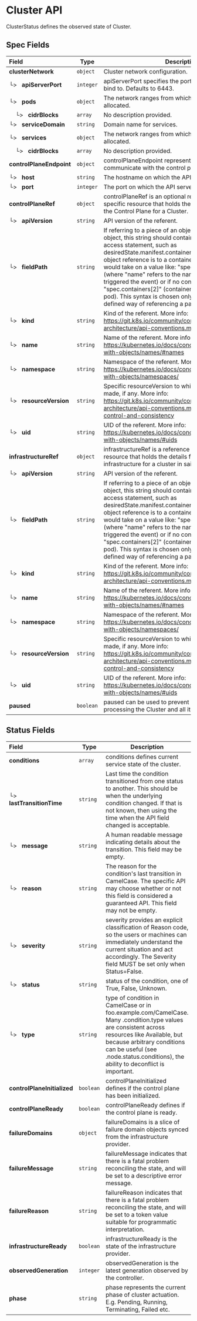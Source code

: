 # Cluster API

ClusterStatus defines the observed state of Cluster.

## Spec Fields

| Field | Type | Description | Validations |
|:---|---|---|---|
|  **clusterNetwork** | `object` | Cluster network configuration. | N/A |
| └>&nbsp;&nbsp; **apiServerPort** | `integer` | apiServerPort specifies the port the API Server should bind to. Defaults to 6443. | N/A |
| └>&nbsp;&nbsp; **pods** | `object` | The network ranges from which Pod networks are allocated. | N/A |
| &nbsp;&nbsp;&nbsp;&nbsp;└>&nbsp;&nbsp; **cidrBlocks** | `array` | No description provided. | N/A |
| └>&nbsp;&nbsp; **serviceDomain** | `string` | Domain name for services. | N/A |
| └>&nbsp;&nbsp; **services** | `object` | The network ranges from which service VIPs are allocated. | N/A |
| &nbsp;&nbsp;&nbsp;&nbsp;└>&nbsp;&nbsp; **cidrBlocks** | `array` | No description provided. | N/A |
|  **controlPlaneEndpoint** | `object` | controlPlaneEndpoint represents the endpoint used to communicate with the control plane. | N/A |
| └>&nbsp;&nbsp; **host** | `string` | The hostname on which the API server is serving. | N/A |
| └>&nbsp;&nbsp; **port** | `integer` | The port on which the API server is serving. | N/A |
|  **controlPlaneRef** | `object` | controlPlaneRef is an optional reference to a provider-specific resource that holds the details for provisioning the Control Plane for a Cluster. | N/A |
| └>&nbsp;&nbsp; **apiVersion** | `string` | API version of the referent. | N/A |
| └>&nbsp;&nbsp; **fieldPath** | `string` | If referring to a piece of an object instead of an entire object, this string should contain a valid JSON/Go field access statement, such as desiredState.manifest.containers[2]. For example, if the object reference is to a container within a pod, this would take on a value like: "spec.containers{name}" (where "name" refers to the name of the container that triggered the event) or if no container name is specified "spec.containers[2]" (container with index 2 in this pod). This syntax is chosen only to have some well-defined way of referencing a part of an object. | N/A |
| └>&nbsp;&nbsp; **kind** | `string` | Kind of the referent. More info: https://git.k8s.io/community/contributors/devel/sig-architecture/api-conventions.md#types-kinds | N/A |
| └>&nbsp;&nbsp; **name** | `string` | Name of the referent. More info: https://kubernetes.io/docs/concepts/overview/working-with-objects/names/#names | N/A |
| └>&nbsp;&nbsp; **namespace** | `string` | Namespace of the referent. More info: https://kubernetes.io/docs/concepts/overview/working-with-objects/namespaces/ | N/A |
| └>&nbsp;&nbsp; **resourceVersion** | `string` | Specific resourceVersion to which this reference is made, if any. More info: https://git.k8s.io/community/contributors/devel/sig-architecture/api-conventions.md#concurrency-control-and-consistency | N/A |
| └>&nbsp;&nbsp; **uid** | `string` | UID of the referent. More info: https://kubernetes.io/docs/concepts/overview/working-with-objects/names/#uids | N/A |
|  **infrastructureRef** | `object` | infrastructureRef is a reference to a provider-specific resource that holds the details for provisioning infrastructure for a cluster in said provider. | N/A |
| └>&nbsp;&nbsp; **apiVersion** | `string` | API version of the referent. | N/A |
| └>&nbsp;&nbsp; **fieldPath** | `string` | If referring to a piece of an object instead of an entire object, this string should contain a valid JSON/Go field access statement, such as desiredState.manifest.containers[2]. For example, if the object reference is to a container within a pod, this would take on a value like: "spec.containers{name}" (where "name" refers to the name of the container that triggered the event) or if no container name is specified "spec.containers[2]" (container with index 2 in this pod). This syntax is chosen only to have some well-defined way of referencing a part of an object. | N/A |
| └>&nbsp;&nbsp; **kind** | `string` | Kind of the referent. More info: https://git.k8s.io/community/contributors/devel/sig-architecture/api-conventions.md#types-kinds | N/A |
| └>&nbsp;&nbsp; **name** | `string` | Name of the referent. More info: https://kubernetes.io/docs/concepts/overview/working-with-objects/names/#names | N/A |
| └>&nbsp;&nbsp; **namespace** | `string` | Namespace of the referent. More info: https://kubernetes.io/docs/concepts/overview/working-with-objects/namespaces/ | N/A |
| └>&nbsp;&nbsp; **resourceVersion** | `string` | Specific resourceVersion to which this reference is made, if any. More info: https://git.k8s.io/community/contributors/devel/sig-architecture/api-conventions.md#concurrency-control-and-consistency | N/A |
| └>&nbsp;&nbsp; **uid** | `string` | UID of the referent. More info: https://kubernetes.io/docs/concepts/overview/working-with-objects/names/#uids | N/A |
|  **paused** | `boolean` | paused can be used to prevent controllers from processing the Cluster and all its associated objects. | N/A |
## Status Fields

| Field | Type | Description | Validations |
|:---|---|---|---|
|  **conditions** | `array` | conditions defines current service state of the cluster. | N/A |
| └>&nbsp;&nbsp; **lastTransitionTime** | `string` | Last time the condition transitioned from one status to another. This should be when the underlying condition changed. If that is not known, then using the time when the API field changed is acceptable. | N/A |
| └>&nbsp;&nbsp; **message** | `string` | A human readable message indicating details about the transition. This field may be empty. | N/A |
| └>&nbsp;&nbsp; **reason** | `string` | The reason for the condition's last transition in CamelCase. The specific API may choose whether or not this field is considered a guaranteed API. This field may not be empty. | N/A |
| └>&nbsp;&nbsp; **severity** | `string` | severity provides an explicit classification of Reason code, so the users or machines can immediately understand the current situation and act accordingly. The Severity field MUST be set only when Status=False. | N/A |
| └>&nbsp;&nbsp; **status** | `string` | status of the condition, one of True, False, Unknown. | N/A |
| └>&nbsp;&nbsp; **type** | `string` | type of condition in CamelCase or in foo.example.com/CamelCase. Many .condition.type values are consistent across resources like Available, but because arbitrary conditions can be useful (see .node.status.conditions), the ability to deconflict is important. | N/A |
|  **controlPlaneInitialized** | `boolean` | controlPlaneInitialized defines if the control plane has been initialized. | N/A |
|  **controlPlaneReady** | `boolean` | controlPlaneReady defines if the control plane is ready. | N/A |
|  **failureDomains** | `object` | failureDomains is a slice of failure domain objects synced from the infrastructure provider. | N/A |
|  **failureMessage** | `string` | failureMessage indicates that there is a fatal problem reconciling the state, and will be set to a descriptive error message. | N/A |
|  **failureReason** | `string` | failureReason indicates that there is a fatal problem reconciling the state, and will be set to a token value suitable for programmatic interpretation. | N/A |
|  **infrastructureReady** | `boolean` | infrastructureReady is the state of the infrastructure provider. | N/A |
|  **observedGeneration** | `integer` | observedGeneration is the latest generation observed by the controller. | N/A |
|  **phase** | `string` | phase represents the current phase of cluster actuation. E.g. Pending, Running, Terminating, Failed etc. | N/A |
